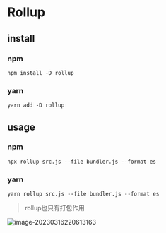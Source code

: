 # Rollup

## install

### npm

```shell
npm install -D rollup
```

### yarn

```shell
yarn add -D rollup
```



## usage

### npm

```shell
npx rollup src.js --file bundler.js --format es
```

### yarn

```shell
yarn rollup src.js --file bundler.js --format es
```

> rollup也只有打包作用

![image-20230316220613163](C:\Users\Admin_Scoheart\AppData\Roaming\Typora\typora-user-images\image-20230316220613163.png)